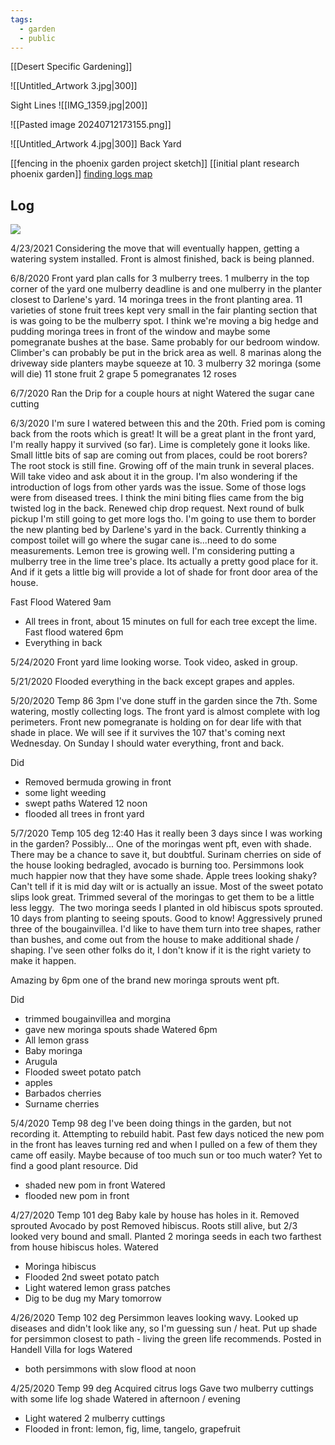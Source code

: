```yaml
---
tags:
  - garden
  - public
---
```

[[Desert Specific Gardening]]

![[Untitled_Artwork 3.jpg|300]]

Sight Lines
![[IMG_1359.jpg|200]]

![[Pasted image 20240712173155.png]]

![[Untitled_Artwork 4.jpg|300]]
Back Yard

[[fencing in the phoenix garden project sketch]]
[[initial plant research phoenix garden]]
[finding logs map](https://www.google.com/maps/d/u/0/edit?mid=1aTp-193XW8AC4PITAE424wmbIfz0L8CT&usp=sharing)

## Log
![](https://www.google.com/images/cleardot.gif)

4/23/2021
Considering the move that will eventually happen, getting a watering system installed. Front is almost finished, back is being planned.

6/8/2020
Front yard plan calls for 3 mulberry trees. 1 mulberry in the top corner of the yard one mulberry deadline is and one mulberry in the planter closest to Darlene's yard. 14 moringa trees in the front planting area. 11 varieties of stone fruit trees kept very small in the fair planting section that is was going to be the mulberry spot. I think we're moving a big hedge and pudding moringa trees in front of the window and maybe some pomegranate bushes at the base. Same probably for our bedroom window. Climber's can probably be put in the brick area as well. 8 marinas along the driveway side planters maybe squeeze at 10.
3 mulberry
32 moringa (some will die)
11 stone fruit
2 grape
5 pomegranates
12 roses

6/7/2020
Ran the Drip for a couple hours at night
Watered the sugar cane cutting

6/3/2020
I'm sure I watered between this and the 20th. Fried pom is coming back from the roots which is great! It will be a great plant in the front yard, I'm really happy it survived (so far). Lime is completely gone it looks like. Small little bits of sap are coming out from places, could be root borers? The root stock is still fine. Growing off of the main trunk in several places. Will take video and ask about it in the group. I'm also wondering if the introduction of logs from other yards was the issue. Some of those logs were from diseased trees. I think the mini biting flies came from the big twisted log in the back. Renewed chip drop request. Next round of bulk pickup I'm still going to get more logs tho. I'm going to use them to border the new planting bed by Darlene's yard in the back. Currently thinking a compost toilet will go where the sugar cane is...need to do some measurements. Lemon tree is growing well. I'm considering putting a mulberry tree in the lime tree's place. Its actually a pretty good place for it. And if it gets a little big will provide a lot of shade for front door area of the house.

Fast Flood Watered 9am
- All trees in front, about 15 minutes on full for each tree except the lime.
Fast flood watered 6pm
- Everything in back

5/24/2020
Front yard lime looking worse. Took video, asked in group.

5/21/2020
Flooded everything in the back except grapes and apples.

5/20/2020
Temp 86
3pm
I've done stuff in the garden since the 7th. Some watering, mostly collecting logs. The front yard is almost complete with log perimeters. Front new pomegranate is holding on for dear life with that shade in place. We will see if it survives the 107 that's coming next Wednesday. On Sunday I should water everything, front and back.

Did
- Removed bermuda growing in front
- some light weeding
- swept paths
Watered 12 noon
- flooded all trees in front yard


5/7/2020
Temp 105 deg
12:40 
Has it really been 3 days since I was working in the garden? Possibly...
One of the moringas went pft, even with shade. There may be a chance to save it, but doubtful. Surinam cherries on side of the house looking bedragled, avocado is burning too. Persimmons look much happier now that they have some shade. Apple trees looking shaky? Can't tell if it is mid day wilt or is actually an issue. Most of the sweet potato slips look great. Trimmed several of the moringas to get them to be a little less leggy.  The two moringa seeds I planted in old hibiscus spots sprouted. 10 days from planting to seeing spouts. Good to know! Aggressively pruned three of the bougainvillea. I'd like to have them turn into tree shapes, rather than bushes, and come out from the house to make additional shade / shaping. I've seen other folks do it, I don't know if it is the right variety to make it happen.

Amazing by 6pm one of the brand new moringa sprouts went pft.

Did
- trimmed bougainvillea and morgina
- gave new moringa spouts shade
Watered 6pm
- All lemon grass
- Baby moringa
- Arugula
- Flooded sweet potato patch
- apples
- Barbados cherries
- Surname cherries

5/4/2020
Temp 98 deg
I've been doing things in the garden, but not recording it. Attempting to rebuild habit.
Past few days noticed the new pom in the front has leaves turning red and when I pulled on a few of them they came off easily. Maybe because of too much sun or too much water? Yet to find a good plant resource.
Did
- shaded new pom in front
Watered
- flooded new pom in front

4/27/2020
Temp 101 deg
Baby kale by house has holes in it.
Removed sprouted Avocado by post
Removed hibiscus. Roots still alive, but 2/3 looked very bound and small.
Planted 2 moringa seeds in each two farthest from house hibiscus holes.
Watered
- Moringa hibiscus
- Flooded 2nd sweet potato patch
- Light watered lemon grass patches
- Dig to be dug my Mary tomorrow

4/26/2020
Temp 102 deg
Persimmon leaves looking wavy. Looked up diseases and didn't look like any, so I'm guessing sun / heat.
Put up shade for persimmon closest to path - living the green life recommends.
Posted in Handell Villa for logs
Watered
- both persimmons with slow flood at noon

4/25/2020
Temp 99 deg
Acquired citrus logs
Gave two mulberry cuttings with some life log shade
Watered in afternoon / evening
- Light watered 2 mulberry cuttings
- Flooded in front: lemon, fig, lime, tangelo, grapefruit